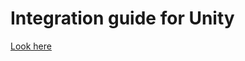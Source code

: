 # Integration guide for Unity

[Look here](https://unityads.unity3d.com/help/monetization/integration-guide-unity)